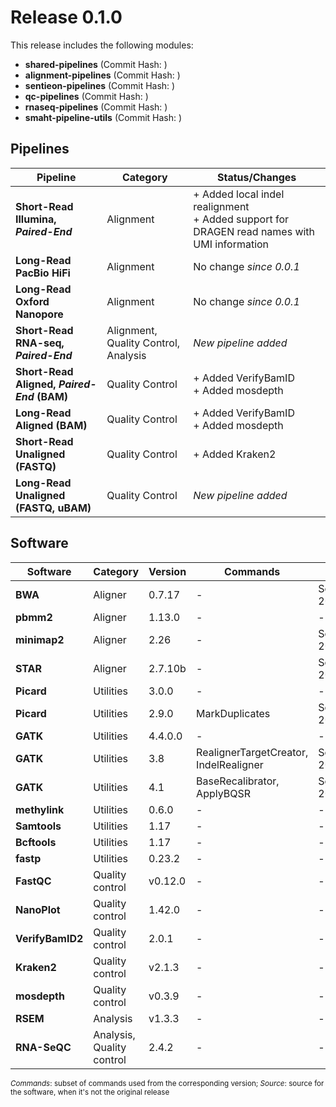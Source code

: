 
# Release 0.1.0

This release includes the following modules:

- **shared-pipelines** (Commit Hash: )
- **alignment-pipelines** (Commit Hash: )
- **sentieon-pipelines** (Commit Hash: )
- **qc-pipelines** (Commit Hash: )
- **rnaseq-pipelines** (Commit Hash: )
- **smaht-pipeline-utils** (Commit Hash: )

## Pipelines

| Pipeline                                  | Category                                | Status/Changes                                         |
|-------------------------------------------|-----------------------------------------|--------------------------------------------------------|
| **Short-Read Illumina, _Paired-End_**     | Alignment                               | + Added local indel realignment<br>+ Added support for DRAGEN read names with UMI information |
| **Long-Read PacBio HiFi**                 | Alignment                               | No change *since 0.0.1*                                |
| **Long-Read Oxford Nanopore**             | Alignment                               | No change *since 0.0.1*                                |
| **Short-Read RNA-seq, _Paired-End_**      | Alignment, Quality Control, Analysis    | *New pipeline added*                                   |
| **Short-Read Aligned, _Paired-End_ (BAM)**| Quality Control                         | + Added VerifyBamID<br>+ Added mosdepth                |
| **Long-Read Aligned (BAM)**               | Quality Control                         | + Added VerifyBamID<br>+ Added mosdepth                |
| **Short-Read Unaligned (FASTQ)**          | Quality Control                         | + Added Kraken2                                        |
| **Long-Read Unaligned (FASTQ, uBAM)**     | Quality Control                         | *New pipeline added*                                   |

## Software

| Software         | Category                      | Version      | Commands                                         | Source               |
|------------------|-------------------------------|--------------|--------------------------------------------------|----------------------|
| **BWA**          | Aligner                       | 0.7.17       | -                                                | Sentieon 202308.01   |
| **pbmm2**        | Aligner                       | 1.13.0       | -                                                | -                    |
| **minimap2**     | Aligner                       | 2.26         | -                                                | Sentieon 202308.01   |
| **STAR**         | Aligner                       | 2.7.10b      | -                                                | Sentieon 202308.01   |
| **Picard**       | Utilities                     | 3.0.0        | -                                                | -                    |
| **Picard**       | Utilities                     | 2.9.0        | MarkDuplicates                                   | Sentieon 202308.01   |
| **GATK**         | Utilities                     | 4.4.0.0      | -                                                | -                    |
| **GATK**         | Utilities                     | 3.8          | RealignerTargetCreator, IndelRealigner           | Sentieon 202308.01   |
| **GATK**         | Utilities                     | 4.1          | BaseRecalibrator, ApplyBQSR                      | Sentieon 202308.01   |
| **methylink**    | Utilities                     | 0.6.0        | -                                                | -                    |
| **Samtools**     | Utilities                     | 1.17         | -                                                | -                    |
| **Bcftools**     | Utilities                     | 1.17         | -                                                | -                    |
| **fastp**        | Utilities                     | 0.23.2       | -                                                | -                    |
| **FastQC**       | Quality control               | v0.12.0      | -                                                | -                    |
| **NanoPlot**     | Quality control               | 1.42.0       | -                                                | -                    |
| **VerifyBamID2** | Quality control               | 2.0.1        | -                                                | -                    |
| **Kraken2**      | Quality control               | v2.1.3       | -                                                | -                    |
| **mosdepth**     | Quality control               | v0.3.9       | -                                                | -                    |
| **RSEM**         | Analysis                      | v1.3.3       | -                                                | -                    |
| **RNA-SeQC**     | Analysis, Quality control     | 2.4.2        | -                                                | -                    |

<sub>_Commands_: subset of commands used from the corresponding version; _Source_: source for the software, when it's not the original release</sub>